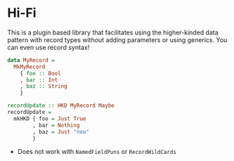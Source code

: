 # Hi-Fi

This is a plugin based library that facilitates using the higher-kinded
data pattern with record types without adding parameters or using
generics. You can even use record syntax!

```haskell
data MyRecord =
  MkMyRecord
    { foo :: Bool
    , bar :: Int
    , baz :: String
    }

recordUpdate :: HKD MyRecord Maybe
recordUpdate =
  mkHKD { foo = Just True
        , bar = Nothing
        , baz = Just "new"
        }
```

- Does not work with `NamedFieldPuns` or `RecordWildCards`
